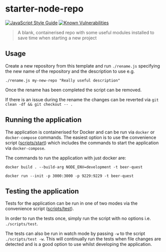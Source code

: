 # starter-node-repo

[![JavaScript Style Guide](https://img.shields.io/badge/code_style-standard-brightgreen.svg)](https://standardjs.com)
[![Known Vulnerabilities](https://snyk.io/test/github/st3v3nhunt/starter-node-repo/badge.svg)](https://snyk.io/test/github/st3v3nhunt/starter-node-repo)

> A blank, containerised repo with some useful modules installed to save time
> when starting a new project

## Usage

Create a new repository from this template and run `./rename.js` specifying the
new name of the repository and the description to use e.g.

```shell
./rename.js my-new-repo "Really useful description"
```

Once the rename has been completed the script can be removed.

If there is an issue during the rename the changes can be reverted via
`git clean -df && git checkout -- .`

## Running the application

The application is containerised for Docker and can be run via `docker` or
`docker-compose` commands. The easiest option is to use the convenience script
([scripts/start](./scripts/start)) which includes the commands to start the
application via `docker-compose`.

The commands to run the application with just docker are:

```shell
docker build . --build-arg NODE_ENV=development -t beer-quest

docker run --init -p 3000:3000 -p 9229:9229 -t beer-quest
```

## Testing the application

Tests for the application can be run in one of two modes via the convenience
script ([scripts/test](./scripts/test)).

In order to run the tests once, simply run the script with no options i.e.
`./scripts/test`.

The tests can also be run in watch mode by passing `-w` to the script
`./scripts/test -w`. This will continually run the tests when file changes are
detected and is a good option to use whilst developing the application.
